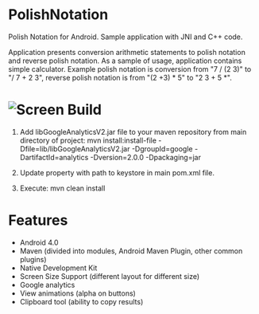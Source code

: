 PolishNotation
====================

Polish Notation for Android. Sample application with JNI and C++ code.

Application presents conversion arithmetic statements to polish notation and reverse polish notation. As a sample of
usage, application contains simple calculator. Example polish notation is conversion from "7 / (2 3)" to "/ 7 + 2 3",
reverse polish notation is from "(2 +3) * 5" to "2 3 + 5 *".

![Screen](https://raw.github.com/wtopolski/PolishNotation/master/docs/screen_mini.png)
Build
====================

1) Add libGoogleAnalyticsV2.jar file to your maven repository from main directory of project: 
mvn install:install-file -Dfile=lib/libGoogleAnalyticsV2.jar -DgroupId=google -DartifactId=analytics -Dversion=2.0.0 
-Dpackaging=jar

2) Update property with path to keystore in main pom.xml file. 

3) Execute: mvn clean install

Features
====================

- Android 4.0
- Maven (divided into modules, Android Maven Plugin, other common plugins)
- Native Development Kit
- Screen Size Support (different layout for different size)
- Google analytics
- View animations (alpha on buttons)
- Clipboard tool (ability to copy results)
